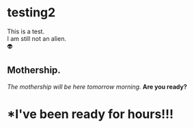 # testing2
This is a test.  
I am still not an alien.  
:alien:  

## Mothership. 
_The mothership will be here tomorrow morning._
**Are you ready?**
# *I've been ready for hours!!!

